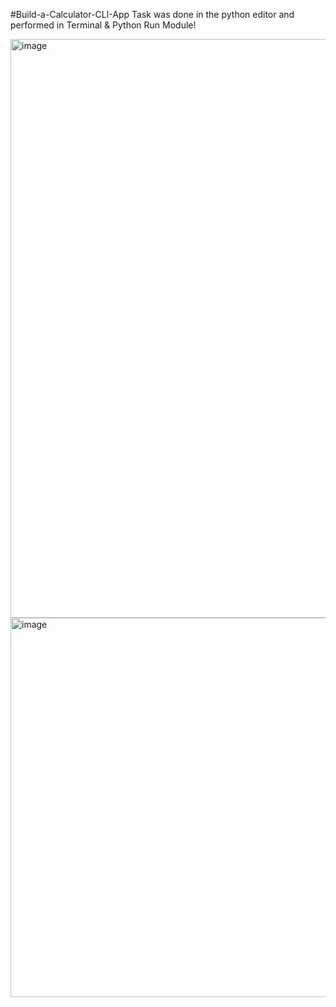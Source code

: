 #Build-a-Calculator-CLI-App
Task was done in the python editor and performed in Terminal & Python Run Module!

<img width="1734" height="926" alt="image" src="https://github.com/user-attachments/assets/e2ec77ac-3c14-46fa-8e5e-dd1fbd58205e" />

<img width="759" height="607" alt="image" src="https://github.com/user-attachments/assets/2d425406-9a7b-48ec-9ea6-6132d8acb475" />

